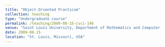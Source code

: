 ```yaml
---
title: "Object-Oriented Practicum"
collection: teaching
type: "Undergraduate course"
permalink: /teaching/2009-08-15-csci-146
venue: "Saint Louis University, Department of Mathematics and Computer Science"
date: 2009-08-15
location: "St. Louis, Missouri, USA"
---
```


